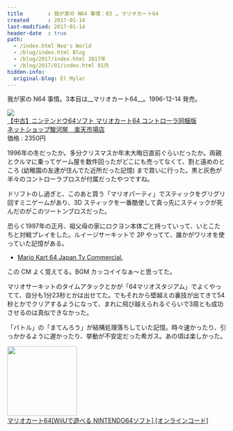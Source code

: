 ```yaml
---
title        : 我が家の N64 事情：03 … マリオカート64
created      : 2017-01-14
last-modified: 2017-01-14
header-date  : true
path:
  - /index.html Neo's World
  - /blog/index.html Blog
  - /blog/2017/index.html 2017年
  - /blog/2017/01/index.html 01月
hidden-info:
  original-blog: El Mylar
---
```


我が家の N64 事情。3本目は__マリオカート64__。1996-12-14 発売。

<div class="ad-rakuten">
  <div class="ad-rakuten-image">
    <a href="https://hb.afl.rakuten.co.jp/hgc/g00qk9a2.waxyc104.g00qk9a2.waxydc4d/?pc=https%3A%2F%2Fitem.rakuten.co.jp%2Fsurugaya-a-too%2F163433-1%2F&amp;m=http%3A%2F%2Fm.rakuten.co.jp%2Fsurugaya-a-too%2Fi%2F10393625%2F">
      <img src="https://thumbnail.image.rakuten.co.jp/@0_mall/surugaya-a-too/cabinet/0289/147000007m.jpg?_ex=128x128">
    </a>
  </div>
  <div class="ad-rakuten-info">
    <div class="ad-rakuten-title">
      <a href="https://hb.afl.rakuten.co.jp/hgc/g00qk9a2.waxyc104.g00qk9a2.waxydc4d/?pc=https%3A%2F%2Fitem.rakuten.co.jp%2Fsurugaya-a-too%2F163433-1%2F&amp;m=http%3A%2F%2Fm.rakuten.co.jp%2Fsurugaya-a-too%2Fi%2F10393625%2F">【中古】ニンテンドウ64ソフト マリオカート64 コントローラ同梱版</a>
    </div>
    <div class="ad-rakuten-shop">
      <a href="https://hb.afl.rakuten.co.jp/hgc/g00qk9a2.waxyc104.g00qk9a2.waxydc4d/?pc=https%3A%2F%2Fwww.rakuten.co.jp%2Fsurugaya-a-too%2F&amp;m=http%3A%2F%2Fm.rakuten.co.jp%2Fsurugaya-a-too%2F">ネットショップ駿河屋　楽天市場店</a>
    </div>
    <div class="ad-rakuten-price">価格 : 2350円</div>
  </div>
</div>

1996年の冬だったか。多分クリスマスか年末大晦日直前ぐらいだったか。両親とクルマに乗ってゲーム屋を数件回ったがどこにも売ってなくて、割と遠めのところ (幼稚園の友達が住んでた近所だった記憶) まで買いに行った。黒と灰色が半々のコントローラブロスが付属だったやつですね。

ドリフトのし過ぎと、このあと買う「マリオパーティ」でスティックをグリグリ回すミニゲームがあり、3D スティックを一番酷使して真っ先にスティックが死んだのがこのツートンブロスだった。

恐らく1997年の正月、祖父母の家にロクヨン本体ごと持っていって、いとこたちと対戦プレイをした。ルイージサーキットで 2P やってて、誰かがワリオを使っていた記憶がある。

- [Mario Kart 64 Japan Tv Commercial.](https://youtube.com/watch?v=134B-G7NFCA)

この CM よく覚えてる。BGM カッコイイなぁ～と思ってた。

マリオサーキットのタイムアタックとかが「64マリオスタジアム」でよくやってて、自分も1分23秒とかは出せてた。でもそれから壁越えの裏技が出てきて54秒とかでクリアするようになって、まれに飛び越えられるぐらいで3周とも成功させるのは真似できなかった。

「バトル」の「まてんろう」が結構処理落ちしていた記憶。時々速かったり、引っかかるように遅かったり、挙動が不安定だった希ガス。あの頃は楽しかった。

<div class="ad-amazon">
  <div class="ad-amazon-image">
    <a href="https://www.amazon.co.jp/dp/B01BLAUGGA?tag=neos21-22&amp;linkCode=osi&amp;th=1&amp;psc=1">
      <img src="https://m.media-amazon.com/images/I/61twd-7ubgL._SL160_.jpg" width="160" height="160">
    </a>
  </div>
  <div class="ad-amazon-info">
    <div class="ad-amazon-title">
      <a href="https://www.amazon.co.jp/dp/B01BLAUGGA?tag=neos21-22&amp;linkCode=osi&amp;th=1&amp;psc=1">マリオカート64[WiiUで遊べる NINTENDO64ソフト] [オンラインコード]</a>
    </div>
  </div>
</div>
